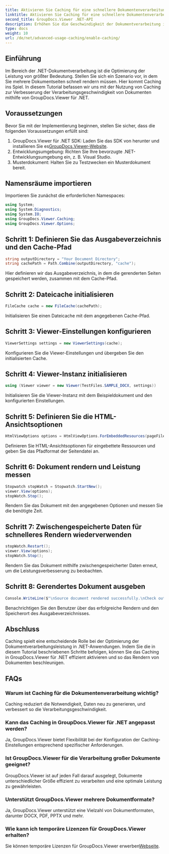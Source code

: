 ```yaml
---
title: Aktivieren Sie Caching für eine schnellere Dokumentenverarbeitung
linktitle: Aktivieren Sie Caching für eine schnellere Dokumentenverarbeitung
second_title: GroupDocs.Viewer .NET-API
description: Erhöhen Sie die Geschwindigkeit der Dokumentverarbeitung in .NET-Apps mit GroupDocs.Viewer durch die Nutzung von Caching. Optimieren Sie die Leistung mühelos.
type: docs
weight: 10
url: /de/net/advanced-usage-caching/enable-caching/
---
```

## Einführung
Im Bereich der .NET-Dokumentverarbeitung ist die Optimierung der Leistung von größter Bedeutung. Stellen Sie sich ein Szenario vor, in dem Sie mehrere Dokumentseiten schnell rendern müssen. Hier kommt Caching ins Spiel. In diesem Tutorial befassen wir uns mit der Nutzung von Caching zur Verbesserung der Verarbeitungsgeschwindigkeit von Dokumenten mithilfe von GroupDocs.Viewer für .NET.
## Voraussetzungen
Bevor Sie mit der Implementierung beginnen, stellen Sie sicher, dass die folgenden Voraussetzungen erfüllt sind:
1.  GroupDocs.Viewer für .NET SDK: Laden Sie das SDK von herunter und installieren Sie es[GroupDocs.Viewer-Website](https://releases.groupdocs.com/viewer/net/).
2. Entwicklungsumgebung: Richten Sie Ihre bevorzugte .NET-Entwicklungsumgebung ein, z. B. Visual Studio.
3. Musterdokument: Halten Sie zu Testzwecken ein Musterdokument bereit.

## Namensräume importieren
Importieren Sie zunächst die erforderlichen Namespaces:
```csharp
using System;
using System.Diagnostics;
using System.IO;
using GroupDocs.Viewer.Caching;
using GroupDocs.Viewer.Options;
```

## Schritt 1: Definieren Sie das Ausgabeverzeichnis und den Cache-Pfad
```csharp
string outputDirectory = "Your Document Directory";
string cachePath = Path.Combine(outputDirectory, "cache");
```
Hier definieren wir das Ausgabeverzeichnis, in dem die gerenderten Seiten gespeichert werden, zusammen mit dem Cache-Pfad.
## Schritt 2: Dateicache initialisieren
```csharp
FileCache cache = new FileCache(cachePath);
```
Initialisieren Sie einen Dateicache mit dem angegebenen Cache-Pfad.
## Schritt 3: Viewer-Einstellungen konfigurieren
```csharp
ViewerSettings settings = new ViewerSettings(cache);
```
Konfigurieren Sie die Viewer-Einstellungen und übergeben Sie den initialisierten Cache.
## Schritt 4: Viewer-Instanz initialisieren
```csharp
using (Viewer viewer = new Viewer(TestFiles.SAMPLE_DOCX, settings))
```
Initialisieren Sie die Viewer-Instanz mit dem Beispieldokument und den konfigurierten Einstellungen.
## Schritt 5: Definieren Sie die HTML-Ansichtsoptionen
```csharp
HtmlViewOptions options = HtmlViewOptions.ForEmbeddedResources(pageFilePathFormat);
```
Definieren Sie HTML-Ansichtsoptionen für eingebettete Ressourcen und geben Sie das Pfadformat der Seitendatei an.
## Schritt 6: Dokument rendern und Leistung messen
```csharp
Stopwatch stopWatch = Stopwatch.StartNew();
viewer.View(options);
stopWatch.Stop();
```
Rendern Sie das Dokument mit den angegebenen Optionen und messen Sie die benötigte Zeit.
## Schritt 7: Zwischengespeicherte Daten für schnelleres Rendern wiederverwenden
```csharp
stopWatch.Restart();
viewer.View(options);
stopWatch.Stop();
```
Rendern Sie das Dokument mithilfe zwischengespeicherter Daten erneut, um die Leistungsverbesserung zu beobachten.
## Schritt 8: Gerendertes Dokument ausgeben
```csharp
Console.WriteLine($"\nSource document rendered successfully.\nCheck output in {outputDirectory}.");
```
Benachrichtigen Sie den Benutzer über das erfolgreiche Rendern und den Speicherort des Ausgabeverzeichnisses.

## Abschluss
Caching spielt eine entscheidende Rolle bei der Optimierung der Dokumentverarbeitungsleistung in .NET-Anwendungen. Indem Sie die in diesem Tutorial beschriebenen Schritte befolgen, können Sie das Caching in GroupDocs.Viewer für .NET effizient aktivieren und so das Rendern von Dokumenten beschleunigen.
## FAQs
### Warum ist Caching für die Dokumentenverarbeitung wichtig?
Caching reduziert die Notwendigkeit, Daten neu zu generieren, und verbessert so die Verarbeitungsgeschwindigkeit.
### Kann das Caching in GroupDocs.Viewer für .NET angepasst werden?
Ja, GroupDocs.Viewer bietet Flexibilität bei der Konfiguration der Caching-Einstellungen entsprechend spezifischer Anforderungen.
### Ist GroupDocs.Viewer für die Verarbeitung großer Dokumente geeignet?
GroupDocs.Viewer ist auf jeden Fall darauf ausgelegt, Dokumente unterschiedlicher Größe effizient zu verarbeiten und eine optimale Leistung zu gewährleisten.
### Unterstützt GroupDocs.Viewer mehrere Dokumentformate?
Ja, GroupDocs.Viewer unterstützt eine Vielzahl von Dokumentformaten, darunter DOCX, PDF, PPTX und mehr.
### Wie kann ich temporäre Lizenzen für GroupDocs.Viewer erhalten?
 Sie können temporäre Lizenzen für GroupDocs.Viewer erwerben[Webseite](https://purchase.groupdocs.com/temporary-license/).